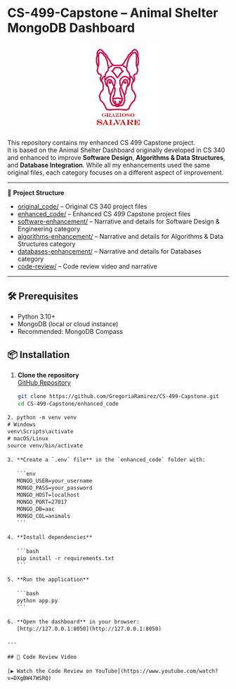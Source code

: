 # CS-499-Capstone – Animal Shelter MongoDB Dashboard

<p align="center">
  <img src="data/Grazioso%20Salvare%20Logo.png" alt="Grazioso Salvare Logo" width="200">
</p>

This repository contains my enhanced CS 499 Capstone project.  
It is based on the Animal Shelter Dashboard originally developed in CS 340 and enhanced to improve **Software Design**, **Algorithms & Data Structures**, and **Database Integration**. While all my enhancements used the same original files, each category focuses on a different aspect of improvement.

---


📂 **Project Structure**

* [original\_code/](https://github.com/GregoriaRamirez/CS-499-Capstone/tree/main/original_code) – Original CS 340 project files
* [enhanced\_code/](https://github.com/GregoriaRamirez/CS-499-Capstone/tree/main/enhanced) – Enhanced CS 499 Capstone project files
* [software-enhancement/](https://github.com/GregoriaRamirez/CS-499-Capstone/tree/main/Artifacts/Software/enhanced) – Narrative and details for Software Design & Engineering category
* [algorithms-enhancement/](https://github.com/GregoriaRamirez/CS-499-Capstone/tree/main/Artifacts/Algorithms/enhanced) – Narrative and details for Algorithms & Data Structures category
* [databases-enhancement/](https://github.com/GregoriaRamirez/CS-499-Capstone/tree/main/Artifacts/Databases/enhanced) – Narrative and details for Databases category
* [code-review/](code-review) – Code review video and narrative  

---
## 🛠️ Prerequisites
- Python 3.10+
- MongoDB (local or cloud instance)
- Recommended: MongoDB Compass


## 📦 Installation

1. **Clone the repository**  
   [GitHub Repository](https://github.com/GregoriaRamirez/CS-499-Capstone)  
   ```bash
   git clone https://github.com/GregoriaRamirez/CS-499-Capstone.git
   cd CS-499-Capstone/enhanced_code
````
2. python -m venv venv
# Windows
venv\Scripts\activate
# macOS/Linux
source venv/bin/activate

3. **Create a `.env` file** in the `enhanced_code` folder with:

   ```env
   MONGO_USER=your_username
   MONGO_PASS=your_password
   MONGO_HOST=localhost
   MONGO_PORT=27017
   MONGO_DB=aac
   MONGO_COL=animals
   ```

4. **Install dependencies**

   ```bash
   pip install -r requirements.txt
   ```

5. **Run the application**

   ```bash
   python app.py
   ```

6. **Open the dashboard** in your browser:
   [http://127.0.0.1:8050](http://127.0.0.1:8050)

---

## 🎥 Code Review Video

[▶️ Watch the Code Review on YouTube](https://www.youtube.com/watch?v=DXgBW47WSRQ)

